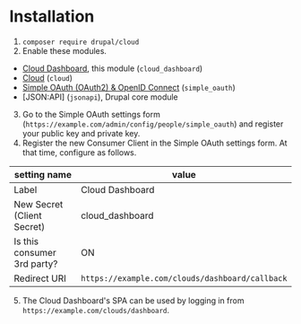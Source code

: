 Installation
============

1. `composer require drupal/cloud`
2. Enable these modules.
  - [Cloud Dashboard](https://github.com/docomoinnovations/cloud_dashboard), this module (`cloud_dashboard`)
  - [Cloud](https://drupal.org/project/cloud) (`cloud`)
  - [Simple OAuth (OAuth2) & OpenID Connect](https://drupal.org/project/simple_oauth) (`simple_oauth`)
  - [JSON:API] (`jsonapi`), Drupal core module
3. Go to the Simple OAuth settings form 
  (`https://example.com/admin/config/people/simple_oauth`)
  and register your public key and private key.
4. Register the new Consumer Client in the Simple OAuth settings form.
  At that time, configure as follows.

| setting name                | value                                            |
|-----------------------------|--------------------------------------------------|
| Label                       | Cloud Dashboard                                  |
| New Secret (Client Secret)  | cloud_dashboard                                  |
| Is this consumer 3rd party? | ON                                               |
| Redirect URI                | `https://example.com/clouds/dashboard/callback` |

5. The Cloud Dashboard's SPA can be used by logging in from
  `https://example.com/clouds/dashboard`.
